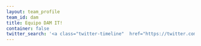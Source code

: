 ```yaml
---
layout: team_profile
team_id: dam
title: Equipo DAM IT!
container: false
twitter_search: '<a class="twitter-timeline"  href="https://twitter.com/search?q=from%3A%40goyobot%20%23DAMIT" data-widget-id="963378431131111425">Tweets sobre from:@goyobot #DAMIT</a>'
---
```


